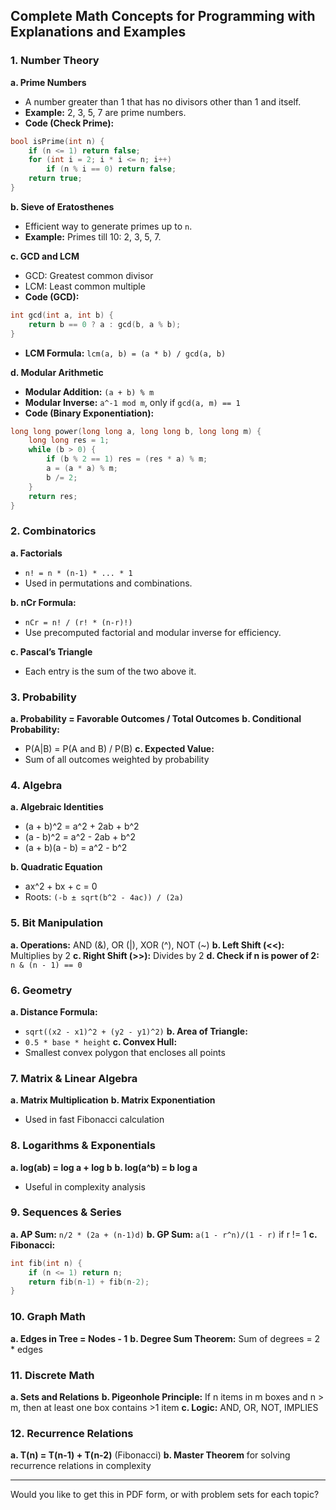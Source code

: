 ## Complete Math Concepts for Programming with Explanations and Examples

### 1. Number Theory

**a. Prime Numbers**

* A number greater than 1 that has no divisors other than 1 and itself.
* **Example:** 2, 3, 5, 7 are prime numbers.
* **Code (Check Prime):**

```cpp
bool isPrime(int n) {
    if (n <= 1) return false;
    for (int i = 2; i * i <= n; i++)
        if (n % i == 0) return false;
    return true;
}
```

**b. Sieve of Eratosthenes**

* Efficient way to generate primes up to `n`.
* **Example:** Primes till 10: 2, 3, 5, 7.

**c. GCD and LCM**

* GCD: Greatest common divisor
* LCM: Least common multiple
* **Code (GCD):**

```cpp
int gcd(int a, int b) {
    return b == 0 ? a : gcd(b, a % b);
}
```

* **LCM Formula:** `lcm(a, b) = (a * b) / gcd(a, b)`

**d. Modular Arithmetic**

* **Modular Addition:** `(a + b) % m`
* **Modular Inverse:** `a^-1 mod m`, only if `gcd(a, m) == 1`
* **Code (Binary Exponentiation):**

```cpp
long long power(long long a, long long b, long long m) {
    long long res = 1;
    while (b > 0) {
        if (b % 2 == 1) res = (res * a) % m;
        a = (a * a) % m;
        b /= 2;
    }
    return res;
}
```

### 2. Combinatorics

**a. Factorials**

* `n! = n * (n-1) * ... * 1`
* Used in permutations and combinations.

**b. nCr Formula:**

* `nCr = n! / (r! * (n-r)!)`
* Use precomputed factorial and modular inverse for efficiency.

**c. Pascal’s Triangle**

* Each entry is the sum of the two above it.

### 3. Probability

**a. Probability = Favorable Outcomes / Total Outcomes**
**b. Conditional Probability:**

* P(A|B) = P(A and B) / P(B)
  **c. Expected Value:**
* Sum of all outcomes weighted by probability

### 4. Algebra

**a. Algebraic Identities**

* (a + b)^2 = a^2 + 2ab + b^2
* (a - b)^2 = a^2 - 2ab + b^2
* (a + b)(a - b) = a^2 - b^2

**b. Quadratic Equation**

* ax^2 + bx + c = 0
* Roots: `(-b ± sqrt(b^2 - 4ac)) / (2a)`

### 5. Bit Manipulation

**a. Operations:** AND (&), OR (|), XOR (^), NOT (\~)
**b. Left Shift (<<):** Multiplies by 2
**c. Right Shift (>>):** Divides by 2
**d. Check if n is power of 2:** `n & (n - 1) == 0`

### 6. Geometry

**a. Distance Formula:**

* `sqrt((x2 - x1)^2 + (y2 - y1)^2)`
  **b. Area of Triangle:**
* `0.5 * base * height`
  **c. Convex Hull:**
* Smallest convex polygon that encloses all points

### 7. Matrix & Linear Algebra

**a. Matrix Multiplication**
**b. Matrix Exponentiation**

* Used in fast Fibonacci calculation

### 8. Logarithms & Exponentials

**a. log(ab) = log a + log b**
**b. log(a^b) = b log a**

* Useful in complexity analysis

### 9. Sequences & Series

**a. AP Sum:** `n/2 * (2a + (n-1)d)`
**b. GP Sum:** `a(1 - r^n)/(1 - r)` if r != 1
**c. Fibonacci:**

```cpp
int fib(int n) {
    if (n <= 1) return n;
    return fib(n-1) + fib(n-2);
}
```

### 10. Graph Math

**a. Edges in Tree = Nodes - 1**
**b. Degree Sum Theorem:** Sum of degrees = 2 \* edges

### 11. Discrete Math

**a. Sets and Relations**
**b. Pigeonhole Principle:** If n items in m boxes and n > m, then at least one box contains >1 item
**c. Logic:** AND, OR, NOT, IMPLIES

### 12. Recurrence Relations

**a. T(n) = T(n-1) + T(n-2)** (Fibonacci)
**b. Master Theorem** for solving recurrence relations in complexity

---

Would you like to get this in PDF form, or with problem sets for each topic?
